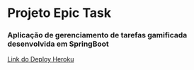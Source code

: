 # Projeto Epic Task

<h3>Aplicação de gerenciamento de tarefas gamificada desenvolvida em SpringBoot  </h3>

<p><a href="https://epictask-web.herokuapp.com/">Link do Deploy Heroku</a></p>
